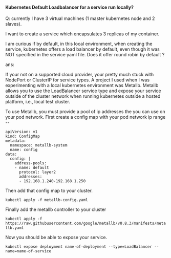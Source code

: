 #### Kubernetes Default Loadbalancer for a service run locally?

Q: currently I have 3 virtual machines (1 master kubernetes node and 2 slaves).

I want to create a service which encapsulates 3 replicas of my container.

I am curious if by default, in this local environment, when creating the service, kubernetes offers a load balancer by default, even though it was NOT specified in the service yaml file. Does it offer round robin by default ?


ans:

If your not on a supported cloud provider, your pretty much stuck with NodePort or ClusterIP for service types. A project I used when I was experimenting with a local kubernetes environment was Metallb. Metallb allows you to use the LoadBalancer service type and expose your service outside of the cluster network when running kubernetes outside a hosted platform, i.e., local test cluster.

To use Metallb, you must provide a pool of ip addresses the you can use on your pod network. First create a config map with your pod network ip range --

```
apiVersion: v1
kind: ConfigMap
metadata:
  namespace: metallb-system
  name: config
data:
  config: |
    address-pools:
    - name: default
      protocol: layer2
      addresses:
      - 192.168.1.240-192.168.1.250

```


Then add that config map to your cluster.

`kubectl apply -f metallb-config.yaml`

Finally add the metallb controller to your cluster

`kubectl apply -f https://raw.githubusercontent.com/google/metallb/v0.8.3/manifests/metallb.yaml`

Now you should be able to expose your service.

`kubectl expose deployment name-of-deployment --type=LoadBalancer --name=name-of-service`